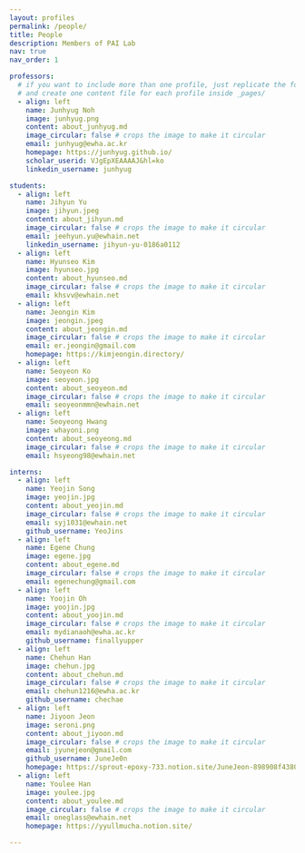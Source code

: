 ```yaml
---
layout: profiles
permalink: /people/
title: People
description: Members of PAI Lab
nav: true
nav_order: 1

professors:
  # if you want to include more than one profile, just replicate the following block
  # and create one content file for each profile inside _pages/
  - align: left
    name: Junhyug Noh
    image: junhyug.png
    content: about_junhyug.md
    image_circular: false # crops the image to make it circular
    email: junhyug@ewha.ac.kr
    homepage: https://junhyug.github.io/
    scholar_userid: VJgEpXEAAAAJ&hl=ko
    linkedin_username: junhyug

students:
  - align: left
    name: Jihyun Yu
    image: jihyun.jpeg
    content: about_jihyun.md
    image_circular: false # crops the image to make it circular
    email: jeehyun.yu@ewhain.net
    linkedin_username: jihyun-yu-0186a0112
  - align: left
    name: Hyunseo Kim
    image: hyunseo.jpg
    content: about_hyunseo.md
    image_circular: false # crops the image to make it circular
    email: khsvv@ewhain.net
  - align: left
    name: Jeongin Kim
    image: jeongin.jpeg
    content: about_jeongin.md
    image_circular: false # crops the image to make it circular
    email: er.jeongin@gmail.com
    homepage: https://kimjeongin.directory/
  - align: left
    name: Seoyeon Ko
    image: seoyeon.jpg
    content: about_seoyeon.md
    image_circular: false # crops the image to make it circular
    email: seoyeonmmn@ewhain.net
  - align: left
    name: Seoyeong Hwang
    image: whayoni.png
    content: about_seoyeong.md
    image_circular: false # crops the image to make it circular
    email: hsyeong98@ewhain.net

interns:
  - align: left
    name: Yeojin Song
    image: yeojin.jpg
    content: about_yeojin.md
    image_circular: false # crops the image to make it circular
    email: syj1031@ewhain.net
    github_username: YeoJins
  - align: left
    name: Egene Chung
    image: egene.jpg
    content: about_egene.md
    image_circular: false # crops the image to make it circular
    email: egenechung@gmail.com
  - align: left
    name: Yoojin Oh
    image: yoojin.jpg
    content: about_yoojin.md
    image_circular: false # crops the image to make it circular
    email: mydianaoh@ewha.ac.kr
    github_username: finallyupper
  - align: left
    name: Chehun Han
    image: chehun.jpg
    content: about_chehun.md
    image_circular: false # crops the image to make it circular
    email: chehun1216@ewha.ac.kr
    github_username: chechae
  - align: left
    name: Jiyoon Jeon
    image: seroni.png
    content: about_jiyoon.md
    image_circular: false # crops the image to make it circular
    email: jyunejeon@gmail.com
    github_username: JuneJe0n
    homepage: https://sprout-epoxy-733.notion.site/JuneJeon-898908f4380d4fceb6b4df88399701fd?pvs=4
  - align: left
    name: Youlee Han
    image: youlee.jpg
    content: about_youlee.md
    image_circular: false # crops the image to make it circular
    email: oneglass@ewhain.net
    homepage: https://yyullmucha.notion.site/

---
```

